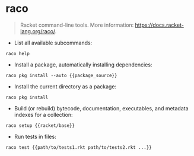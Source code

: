 # raco

> Racket command-line tools.
> More information: <https://docs.racket-lang.org/raco/>.

- List all available subcommands:

`raco help`

- Install a package, automatically installing dependencies:

`raco pkg install --auto {{package_source}}`

- Install the current directory as a package:

`raco pkg install`

- Build (or rebuild) bytecode, documentation, executables, and metadata indexes for a collection:

`raco setup {{racket/base}}`

- Run tests in files:

`raco test {{path/to/tests1.rkt path/to/tests2.rkt ...}}`
